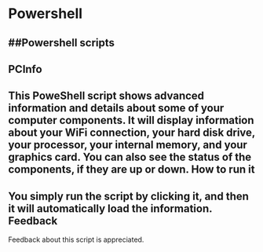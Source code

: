 # Powershell
##Powershell scripts
----------------------------------
PCInfo
----------------------------------
This PoweShell script shows advanced information and details about some of your computer components.
It will display information about your WiFi connection, your hard disk drive, your processor, your internal memory, and your graphics card.
You can also see the status of the components, if they are up or down.
How to run it
----------------------------------
You simply run the script by clicking it, and then it will automatically load the information.
Feedback
-----------------------------------
Feedback about this script is appreciated.
